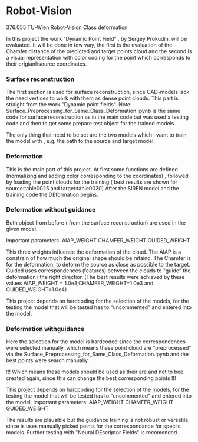 # Robot-Vision
376.055 TU-Wien Robot-Vision Class deformation

In this project the work "Dynamic Point Field" , by Sergey Prokudin, will be evaluated.
It will be done in tow way, the first is the evaluation of the Chamfer distance of the predicted and target points cloud and the second is a visual representation with color coding for the point which corresponds to their origianl/source coordinates.

### Surface reconstruction
The first section is used for surface reconstruction, since CAD-models lack the need vertices to work with them as dense point clouds.
This part is straight from the work "Dynamic point fields".
Note: Surface_Preprocessing_for_Same_Class_Deformation.ipynb is the same code for surface reconstruction as in the main code but was used a testing code and then to get some prepare test object for the trained models.

The only thing that need to be set are the two models which i want to train the model with , e.g. the path to the source and target model.

### Deformation
This is the main part of this project. At first some functions are defined (normalizing and adding color corresponding to the coordinates) , followed by loading the point clouds for the training ( best results are shown for source:table0025 and target:table0020)
After the SIREN model and the training code the DEformation begins.

### Deformation without guidance
Both object from before ( from the surface reconstruction) are used in the given model. 

Important parameters: 
      AIAP_WEIGHT
      CHAMFER_WEIGHT
      GUIDED_WEIGHT
      
This three weights influence the deformation of the cloud. 
The AIAP is a constrain of how much the original shape should be retaind.
The Chamfer is for the deformation, to deform the source as close as possible to the target.
Guided uses correspondences (features) between the clouds to "guide" the deformation i the right direction
(The best results were achieved by these values AIAP_WEIGHT = 1.0e3,CHAMFER_WEIGHT=1.0e3 and GUIDED_WEIGHT=1.0e4)

This project depends on hardcoding for the selection of the models, for the testing the model that will be tested has to "uncommented" and entered into the model.


### Deformation withguidance
Here the selection for the model is hardcoded since the correspondences were selected manually, which means these point cloud are "preprocessed" via the Surface_Preprocessing_for_Same_Class_Deformation.ipynb and the best points were search manually. 

!!! Which means these models should be used as their are and not to bee created again, since this can change the best corresponding points !!!


This project depends on hardcoding for the selection of the models, for the testing the model that will be tested has to "uncommented" and entered into the model.
Important parameters: 
      AIAP_WEIGHT
      CHAMFER_WEIGHT
      GUIDED_WEIGHT



The results are plausible but the guidance training is not robust or versatile, since is uses manually picked points for the correspondance for speciic models.
Further testing with "Neural DEscriptor Fields" is recomended.

